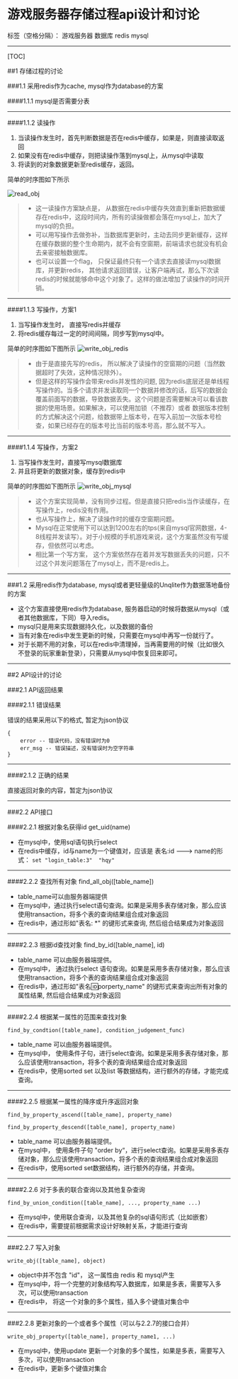 # 游戏服务器存储过程api设计和讨论

标签（空格分隔）： 游戏服务器 数据库 redis mysql

---

[TOC]

<!--[TOC] -->

##1 存储过程的讨论

###1.1 采用redis作为cache, mysql作为database的方案

####1.1.1 mysql是否需要分表

---

####1.1.2 读操作
1. 当读操作发生时，首先判断数据是否在redis中缓存，如果是，则直接读取返回
2. 如果没有在redis中缓存，则把读操作落到mysql上，从mysql中读取
3. 将读到的对象数据更新至redis缓存，返回。

简单的时序图如下所示

![read_obj](http://www.websequencediagrams.com/cgi-bin/cdraw?lz=I-WuouaIt-err-S4juacjeWKoeWZqOerr-WvueixoeaVsOaNruivu-aTjeS9nOeugOWNleaXtuW6jwoKI-iiq-WKqOWkseaViOetlueVpQoKY2xpZW50LT5zZXJ2ZXI6IFthcGld6K-7AEoGCgoAEgYtPnJlZGlzABgH5Yik5patAGYM5piv5ZCm5ZyoACIF5LitCgphbHQgAIEJDAARDCAgICAARRTku44AOQjor7vlj5YAgUoMCmVsc2UARg3kuI0APhhteXNxbABMCgAKBQBAFgB0GOWwhuivpQCBWAeUvuWFpQCBVAjnvJPlrZgKZW5kCg&s=rose)

> * 这一读操作方案缺点是， 从数据在redis中缓存失效直到重新把数据缓存在redis中，这段时间内，所有的读操做都会落在mysql上，加大了mysql的负担。
> * 可以用写操作去做弥补，当数据库更新时，主动去同步更新缓存，这样在缓存数据的整个生命期内，就不会有空窗期，前端请求也就没有机会去亲密接触数据库。
> * 也可以设置一个flag， 只保证最终只有一个请求去直接读mysql数据库，并更新redis， 其他请求返回错误，让客户端再试，那么下次读redis的时候就能够命中这个对象了。这样的做法增加了读操作的时间开销。

---

####1.1.3 写操作，方案1
1. 当写操作发生时， 直接写redis并缓存
2. 将redis缓存每过一定的时间间隔，同步写到mysql中。

简单的时序图如下图所示
![write_obj_redis](http://www.websequencediagrams.com/cgi-bin/cdraw?lz=I-WGmeaTjeS9nO-8jOaWueahiDHvvIznm7TmjqXlhplyZWRpcwoKY2xpZW50LT5zZXJ2ZXI6IFthcGld5YaZ5a-56LGhCgARBi0-ACkFABYInKgAOAXkuK3lop7liqDmiJbogIXkv67mlLnor6UANAdsb29wICDmr4_pmpTkuIDkuKrml7bpl7Tpl7TpmpQKICAgIABWCG15c3FsAHQIsIYAgRYFAHsG5ZCM5q2l5YiwAB4F5LitCmVuZAo&s=rose)

> * 由于是直接先写的redis， 所以解决了读操作的空窗期的问题（当然数据超时了失效，这种情况除外）。
> * 但是这样的写操作会带来redis并发性的问题, 因为redis底层还是单线程写操作的。当多个请求并发读取同一个数据并修改的话，后写的数据会覆盖前面写的数据，导致数据丢失。这个问题是否需要解决可以看该数据的使用场景。如果解决，可以使用加锁（不推荐）或者 数据版本控制的方式解决这个问题，给数据带上版本号，在写入前加一次版本号检查，如果已经存在的版本号比当前的版本号高，那么就不写入。

---

####1.1.4 写操作，方案2
1. 当写操作发生时，直接写mysql数据库
2. 并且将更新的数据对象，缓存到redis中

简单的时序图如下图所示
![write_obj_mysql](http://www.websequencediagrams.com/cgi-bin/cdraw?lz=I-WGmeaTjeS9nO-8jOaWueahiDLvvIzlhYjlhplteXNxbAoKY2xpZW50LT5zZXJ2ZXI6IFthcGldIOWGmeWvueixoQoAEgYtPgAqBQAWCbCGABkG5pWw5o2u5YaZ5YWlAEsGACgIcmVkaXMAHxEAJAYAFwXnvJPlrZgKCg&s=rose)

> * 这个方案实现简单，没有同步过程。但是直接只把redis当作读缓存，在写操作上，redis没有作用。
> * 也从写操作上，解决了读操作时的缓存空窗期问题。
> * Mysql在正常使用下可以达到1200左右的tps(来自mysql官网数据，4-8线程并发读写）。对于小规模的手机游戏来说，这个方案虽然没有写缓存，但依然可以考虑。
> * 相比第一个写方案， 这个方案依然存在着并发写数据丢失的问题，只不过这个并发问题落在了mysql上，而不是redis上。

---

###1.2 采用redis作为database, mysql或者更轻量级的Unqlite作为数据落地备份的方案

* 这个方案直接使用redis作为database, 服务器启动的时候将数据从mysql（或者其他数据库，下同）导入redis。
* mysql只是用来实现数据持久化，以及数据的备份
* 当有对象在redis中发生更新的时候，只需要在mysql中再写一份就行了。
* 对于长期不用的对象，可以在redis中清理掉，当再需要用的时候（比如很久不登录的玩家重新登录），只需要从mysql中恢复回来即可。

---

##2 API设计的讨论

###2.1 API返回结果

####2.1.1 错误结果

错误的结果采用以下的格式, 暂定为json协议

    {
        error -- 错误代码，没有错误时为0 
        err_msg -- 错误描述，没有错误时为空字符串
    }

---

####2.1.2 正确的结果

直接返回对象的内容，暂定为json协议

---

###2.2 API接口

####2.2.1 根据对象名获得id
    get_uid(name) 

* 在mysql中，使用sql语句执行select
* 在redis中缓存，id与name为一个键值对，应该是 表名:id  ---> name的形式： 
`set "login_table:3"  "hqy"` 

---

####2.2.2 查找所有对象
    find_all_obj([table_name]) 

* table_name可以由服务器端提供
* 在mysql中，通过执行select语句查询。如果是采用多表存储对象，那么应该使用transaction，将多个表的查询结果组合成对象返回
* 在redis中，通过形如"表名: *" 的键形式来查询, 然后组合结果成为对象返回

---

####2.2.3 根据id查找对象
    find_by_id([table_name], id) 
     
* table_name 可以由服务器端提供。
* 在mysql中， 通过执行select 语句查询。如果是采用多表存储对象，那么应该使用transaction，将多个表的查询结果组合成对象返回
* 在redis中，通过形如"表名:id:porperty_name" 的键形式来查询出所有对象的属性结果, 然后组合结果成为对象返回

---

####2.2.4 根据某一属性的范围来查找对象

    find_by_condtion([table_name], condition_judgement_func) 

* table_name 可以由服务器端提供。
* 在mysql中， 使用条件子句，进行select查询。如果是采用多表存储对象，那么应该使用transaction，将多个表的查询结果组合成对象返回
* 在redis中，使用sorted set 以及list 等数据结构，进行额外的存储，才能完成查询。

---

####2.2.5 根据某一属性的降序或升序返回对象

    find_by_property_ascend([table_name], property_name) 
    
    find_by_property_descend([table_name], property_name)
    
* table_name 可以由服务器端提供。
* 在mysql中， 使用条件子句 "order by“，进行select查询。如果是采用多表存储对象，那么应该使用transaction，将多个表的查询结果组合成对象返回
* 在redis中，使用sorted set数据结构，进行额外的存储，并查询。

---

####2.2.6 对于多表的联合查询以及其他复杂查询

    find_by_union_condition([table_name], ..., property_name ...) 

* 在mysql中，使用联合查询，以及其他复杂的sql语句形式（比如嵌套）
* 在redis中，需要提前根据需求设计好映射关系，才能进行查询

---

###2.2.7 写入对象

    write_obj([table_name], object) 

* object中并不包含 "id"， 这一属性由 redis 和 mysql产生
* 在mysql中，将一个完整的对象结构写入数据库，如果是多表，需要写入多次，可以使用transaction
* 在redis中， 将这一个对象的多个属性，插入多个键值对集合中

---

###2.2.8 更新对象的一个或者多个属性（可以与2.2.7的接口合并）

    write_obj_property([table_name], property_name1, ...) 
    
* 在mysql中，使用update 更新一个对象的多个属性，如果是多表，需要写入多次，可以使用transaction
* 在redis中，更新多个键值对集合




